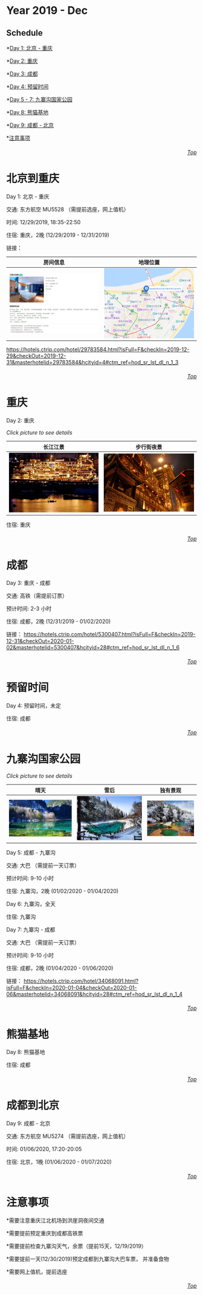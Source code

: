 Year 2019 - Dec
=============================
## Schedule
*[Day 1: 北京 - 重庆](#北京到重庆)

*[Day 2: 重庆](#重庆)

*[Day 3: 成都](#成都)

*[Day 4: 预留时间](#预留时间)

*[Day 5 - 7: 九寨沟国家公园](#九寨沟国家公园)

*[Day 8: 熊猫基地](#熊猫基地)

*[Day 9: 成都 - 北京](#成都到北京)

*[注意事项](#注意事项)

###### <p dir='rtl' align='right'>[Top](#Schedule)</p>
# 北京到重庆
Day 1: 北京 - 重庆

交通: 东方航空 MU5528 （需提前选座，网上值机）

时间: 12/29/2019, 18:35-22:50

住宿: 重庆，2晚 (12/29/2019 - 12/31/2019)

链接：

| 房间信息                          | 地理位置 |
| :----------:                           | :-----------: |
| ![房间信息](/HOTEL/CQ.png) | ![位置](HOTEL/CQ_loc.png) |

https://hotels.ctrip.com/hotel/29783584.html?isFull=F&checkIn=2019-12-29&checkOut=2019-12-31&masterhotelid=29783584&hcityid=4#ctm_ref=hod_sr_lst_dl_n_1_3

###### <p dir='rtl' align='right'>[Top](#Schedule)</p>
# 重庆
Day 2: 重庆

*Click picture to see details*

| 长江江景                           | 步行街夜景 |
| :----------:                           | :-----------: |
| ![江景](/CQ/HYD1.png) | ![千与千寻-不可思议之镇](/CQ/HYD2.png) |

住宿: 重庆

###### <p dir='rtl' align='right'>[Top](#Schedule)</p>
# 成都
Day 3: 重庆 - 成都

交通: 高铁（需提前订票）

预计时间: 2-3 小时

住宿: 成都，2晚 (12/31/2019 - 01/02/2020)

链接：
https://hotels.ctrip.com/hotel/5300407.html?isFull=F&checkIn=2019-12-31&checkOut=2020-01-02&masterhotelid=5300407&hcityid=28#ctm_ref=hod_sr_lst_dl_n_1_6

###### <p dir='rtl' align='right'>[Top](#Schedule)</p>
# 预留时间
Day 4: 预留时间，未定 

住宿: 成都

###### <p dir='rtl' align='right'>[Top](#Schedule)</p>
# 九寨沟国家公园
*Click picture to see details*

| 晴天                           | 雪后    | 独有景观   |
| :----------:                           | :-----------: |  :-----------: |
| ![晴天](/JZG/View1.PNG) | ![雪后](/JZG/View2.PNG) |  ![独有景观](/JZG/View3.PNG) |

Day 5: 成都 - 九寨沟

交通: 大巴 （需提前一天订票）

预计时间: 9-10 小时

住宿: 九寨沟，2晚 (01/02/2020 - 01/04/2020)

Day 6: 九寨沟，全天

住宿: 九寨沟

Day 7: 九寨沟 - 成都

交通: 大巴 （需提前一天订票）

预计时间: 9-10 小时

住宿: 成都，2晚  (01/04/2020 - 01/06/2020)

链接：
https://hotels.ctrip.com/hotel/34068091.html?isFull=F&checkIn=2020-01-04&checkOut=2020-01-06&masterhotelid=34068091&hcityid=28#ctm_ref=hod_sr_lst_dl_n_1_4

###### <p dir='rtl' align='right'>[Top](#Schedule)</p>
# 熊猫基地
Day 8: 熊猫基地

住宿: 成都

###### <p dir='rtl' align='right'>[Top](#Schedule)</p>
# 成都到北京
Day 9: 成都 - 北京

交通: 东方航空 MU5274 （需提前选座，网上值机）

时间: 01/06/2020, 17:20-20:05

住宿: 北京，1晚 (01/06/2020 - 01/07/2020)
###### <p dir='rtl' align='right'>[Top](#Schedule)</p>

# 注意事项
*需要注意重庆江北机场到洪崖洞夜间交通

*需要提前预定重庆到成都高铁票

*需要提前检查九寨沟天气，余票（提前15天，12/19/2019）

*需要提前一天(12/30/2019)预定成都到九寨沟大巴车票， 并准备食物

*需要网上值机，提前选座

###### <p dir='rtl' align='right'>[Top](#Schedule)</p>
